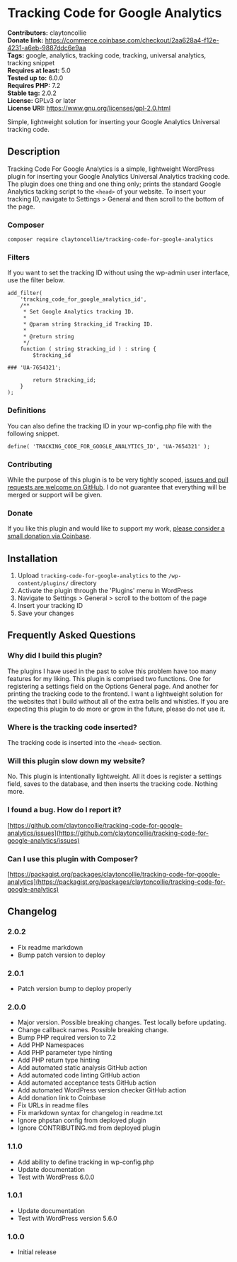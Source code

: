 # Tracking Code for Google Analytics

**Contributors:** claytoncollie \
**Donate link:** https://commerce.coinbase.com/checkout/2aa628a4-f12e-4231-a6eb-9887ddc6e9aa \
**Tags:** google, analytics, tracking code, tracking, universal analytics, tracking snippet \
**Requires at least:** 5.0 \
**Tested up to:** 6.0.0 \
**Requires PHP:** 7.2 \
**Stable tag:** 2.0.2 \
**License:** GPLv3 or later \
**License URI:** https://www.gnu.org/licenses/gpl-2.0.html

Simple, lightweight solution for inserting your Google Analytics Universal tracking code.

## Description

Tracking Code For Google Analytics is a simple, lightweight WordPress plugin for inserting your Google Analytics Universal Analytics tracking code. The plugin does one thing and one thing only; prints the standard Google Analytics tacking script to the `<head>` of your website. To insert your tracking ID, navigate to Settings > General and then scroll to the bottom of the page.

### Composer

```
composer require claytoncollie/tracking-code-for-google-analytics
```

### Filters

If you want to set the tracking ID without using the wp-admin user interface, use the filter below.

```
add_filter(
	'tracking_code_for_google_analytics_id',
	/**
	 * Set Google Analytics tracking ID.
	 *
	 * @param string $tracking_id Tracking ID.
	 *
	 * @return string
	 */
	function ( string $tracking_id ) : string {
		$tracking_id 

### 'UA-7654321';

		return $tracking_id;
	}
);
```

### Definitions

You can also define the tracking ID in your wp-config.php file with the following snippet.

```
define( 'TRACKING_CODE_FOR_GOOGLE_ANALYTICS_ID', 'UA-7654321' );
```

### Contributing

While the purpose of this plugin is to be very tightly scoped, [issues and pull requests are welcome on GitHub](https://github.com/claytoncollie/tracking-code-for-google-analytics). I do not guarantee that everything will be merged or support will be given.

### Donate

If you like this plugin and would like to support my work, [please consider a small donation via Coinbase](https://commerce.coinbase.com/checkout/2aa628a4-f12e-4231-a6eb-9887ddc6e9aa).

## Installation

1. Upload `tracking-code-for-google-analytics` to the `/wp-content/plugins/` directory
2. Activate the plugin through the 'Plugins' menu in WordPress
3. Navigate to Settings > General > scroll to the bottom of the page
4. Insert your tracking ID
5. Save your changes

## Frequently Asked Questions

### Why did I build this plugin?

The plugins I have used in the past to solve this problem have too many features for my liking. This plugin is comprised two functions. One for registering a settings field on the Options General page. And another for printing the tracking code to the frontend. I want a lightweight solution for the websites that I build without all of the extra bells and whistles. If you are expecting this plugin to do more or grow in the future, please do not use it.

### Where is the tracking code inserted?

The tracking code is inserted into the `<head>` section.

### Will this plugin slow down my website?

No. This plugin is intentionally lightweight. All it does is register a settings field, saves to the database, and then inserts the tracking code. Nothing more.

### I found a bug. How do I report it?

[https://github.com/claytoncollie/tracking-code-for-google-analytics/issues](https://github.com/claytoncollie/tracking-code-for-google-analytics/issues)

### Can I use this plugin with Composer?

[https://packagist.org/packages/claytoncollie/tracking-code-for-google-analytics](https://packagist.org/packages/claytoncollie/tracking-code-for-google-analytics)

## Changelog

### 2.0.2

* Fix readme markdown
* Bump patch version to deploy

### 2.0.1

* Patch version bump to deploy properly

### 2.0.0

* Major version. Possible breaking changes. Test locally before updating.
* Change callback names. Possible breaking change.
* Bump PHP required version to 7.2
* Add PHP Namespaces
* Add PHP parameter type hinting
* Add PHP return type hinting
* Add automated static analysis GitHub action
* Add automated code linting GitHub action
* Add automated acceptance tests GitHub action
* Add automated WordPress version checker  GitHub action
* Add donation link to Coinbase
* Fix URLs in readme files
* Fix markdown syntax for changelog in readme.txt
* Ignore phpstan config from deployed plugin
* Ignore CONTRIBUTING.md from deployed plugin

### 1.1.0

* Add ability to define tracking in wp-config.php
* Update documentation
* Test with WordPress 6.0.0

### 1.0.1

* Update documentation
* Test with WordPress version 5.6.0

### 1.0.0

* Initial release
